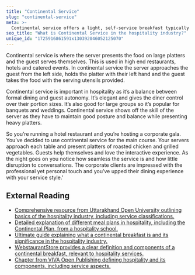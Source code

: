 ```yaml
---
title: "Continental Service"
slug: "continental-service"
meta: >-
  Continental service offers a light, self-service breakfast typically including pastries, bread, fruit, coffee, and juice, ideal for quick, efficient morning dining.
seo_title: "What is Continental Service in the hospitality industry?"
unique_id: "1725916861591x130392046052125070"
---
```


Continental service is where the server presents the food on large platters and the guest serves themselves. This is used in high end restaurants, hotels and catered events. In continental service the server approaches the guest from the left side, holds the platter with their left hand and the guest takes the food with the serving utensils provided.

Continental service is important in hospitality as it’s a balance between formal dining and guest autonomy. It’s elegant and gives the diner control over their portion sizes. It’s also good for large groups so it’s popular for banquets and weddings. Continental service shows off the skill of the server as they have to maintain good posture and balance while presenting heavy platters.

So you’re running a hotel restaurant and you’re hosting a corporate gala. You’ve decided to use continental service for the main course. Your servers approach each table and present platters of roasted chicken and grilled vegetables. Guests help themselves and love the interactive experience. As the night goes on you notice how seamless the service is and how little disruption to conversations. The corporate clients are impressed with the professional yet personal touch and you’ve upped their dining experience with your service style.'

## External Reading

- [Comprehensive resource from Uttarakhand Open University outlining basics of the hospitality industry, including service classifications.](https://uou.ac.in/sites/default/files/slm/DHA-101.pdf)
- [Detailed explanation of different meal plans in hospitality, including the Continental Plan, from a hospitality school.](https://www.hospitality-school.com/american-european-continental-meal/)
- [Ultimate guide explaining what a continental breakfast is and its significance in the hospitality industry.](https://www.freshways.co.uk/what-is-a-continental-breakfast-the-ultimate-guide/)
- [WebstaurantStore provides a clear definition and components of a continental breakfast, relevant to hospitality services.](https://www.webstaurantstore.com/blog/2868/continental-breakfast-definition.html?srsltid=AfmBOooCaC2pWFcmWfrRQLMxpLYdyYzcnYFUxd9Kr9v8c7oB85JtWWZO)
- [Chapter from VIVA Open Publishing defining hospitality and its components, including service aspects.](https://viva.pressbooks.pub/fundamentalsofbusiness/chapter/chapter-16-hospitality-tourism/)